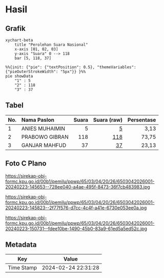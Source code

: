 # Hasil

## Grafik

```mermaid
xychart-beta
    title "Perolehan Suara Nasional"
    x-axis [01, 02, 03]
    y-axis "Suara" 0 --> 118
    bar [5, 118, 37]
```

```mermaid
%%{init: {"pie": {"textPosition": 0.5}, "themeVariables": {"pieOuterStrokeWidth": "5px"}} }%%
pie showData
    "1" : 5
    "2" : 118
    "3" : 37
```

## Tabel

| No. | Nama Paslon    | Suara | Suara (raw) | Persentase |
|:--- |:-------------- | -----:| -----------:| ----------:|
| 1   | ANIES MUHAIMIN | 5     | [5][p-1]    | 3,13       |
| 2   | PRABOWO GIBRAN | 118   | [118][p-2]  | 73,75      |
| 3   | GANJAR MAHFUD  | 37    | [37][p-3]   | 23,13      |


[p-1]: https://github.com/gigit-pemilu/pemilu-2024/blob/main/pilpres/hitung-suara/sub/65-kalimantan-utara/sub/03-nunukan/sub/04-lumbis/sub/2026-kalampising/sub/001-tps/sub/paslon-1.txt
[p-2]: https://github.com/gigit-pemilu/pemilu-2024/blob/main/pilpres/hitung-suara/sub/65-kalimantan-utara/sub/03-nunukan/sub/04-lumbis/sub/2026-kalampising/sub/001-tps/sub/paslon-2.txt
[p-3]: https://github.com/gigit-pemilu/pemilu-2024/blob/main/pilpres/hitung-suara/sub/65-kalimantan-utara/sub/03-nunukan/sub/04-lumbis/sub/2026-kalampising/sub/001-tps/sub/paslon-3.txt

## Foto C Plano

https://sirekap-obj-formc.kpu.go.id/00b1/pemilu/ppwp/65/03/04/20/26/6503042026001-20240223-145653--728ee040-a4ae-495f-8473-36f7cb483983.jpg

https://sirekap-obj-formc.kpu.go.id/00b1/pemilu/ppwp/65/03/04/20/26/6503042026001-20240223-145823--2f77f576-d7cc-4c4f-a41e-6730e053ee0a.jpg

https://sirekap-obj-formc.kpu.go.id/00b1/pemilu/ppwp/65/03/04/20/26/6503042026001-20240223-150731--fdee10be-1490-45b0-83a9-61ed5a5ed52c.jpg


## Metadata

| Key        | Value               |
| ---------- | ------------------- |
| Time Stamp | 2024-02-24 22:31:28 |




